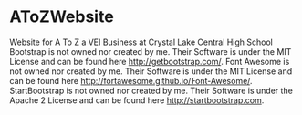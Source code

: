 # AToZWebsite
Website for A To Z a VEI Business at Crystal Lake Central High School
Bootstrap is not owned nor created by me. Their Software is under the MIT License and can be found here http://getbootstrap.com/.
Font Awesome is not owned nor created by me. Their Software is under the MIT License and can be found here http://fortawesome.github.io/Font-Awesome/.
StartBootstrap is not owned nor created by me. Their Software is under the Apache 2 License and can be found here http://startbootstrap.com.
